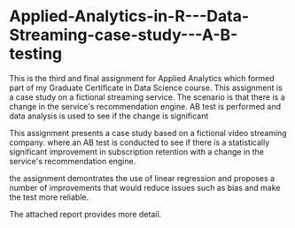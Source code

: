 # Applied-Analytics-in-R---Data-Streaming-case-study---A-B-testing
This is the third and final assignment for Applied Analytics which formed part of my Graduate Certificate in Data Science course. This assignment is a case study on a fictional streaming service. The scenario is that there is a change in the service's recommendation engine. AB test is performed and data analysis is used to see if the change is significant

This assignment presents a case study based on a fictional video streaming company. where an AB test is conducted to see if there is a statistically significant improvement in subscription retention with a change in the service's recommendation engine.

the assignment demontrates the use of linear regression and proposes a number of improvements that would reduce issues such as bias and make the test more reliable.

The attached report provides more detail.
